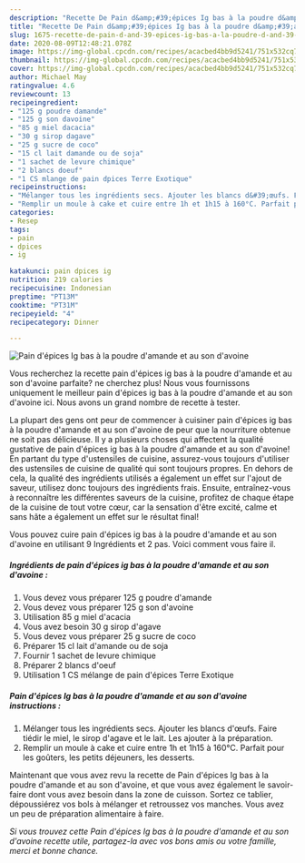 ```yaml
---
description: "Recette De Pain d&amp;#39;épices Ig bas à la poudre d&amp;#39;amande et au son d&amp;#39;avoine"
title: "Recette De Pain d&amp;#39;épices Ig bas à la poudre d&amp;#39;amande et au son d&amp;#39;avoine"
slug: 1675-recette-de-pain-d-and-39-epices-ig-bas-a-la-poudre-d-and-39-amande-et-au-son-d-and-39-avoine
date: 2020-08-09T12:48:21.078Z
image: https://img-global.cpcdn.com/recipes/acacbed4bb9d5241/751x532cq70/pain-depices-ig-bas-a-la-poudre-damande-et-au-son-davoine-photo-principale-de-la-recette.jpg
thumbnail: https://img-global.cpcdn.com/recipes/acacbed4bb9d5241/751x532cq70/pain-depices-ig-bas-a-la-poudre-damande-et-au-son-davoine-photo-principale-de-la-recette.jpg
cover: https://img-global.cpcdn.com/recipes/acacbed4bb9d5241/751x532cq70/pain-depices-ig-bas-a-la-poudre-damande-et-au-son-davoine-photo-principale-de-la-recette.jpg
author: Michael May
ratingvalue: 4.6
reviewcount: 13
recipeingredient:
- "125 g poudre damande"
- "125 g son davoine"
- "85 g miel dacacia"
- "30 g sirop dagave"
- "25 g sucre de coco"
- "15 cl lait damande ou de soja"
- "1 sachet de levure chimique"
- "2 blancs doeuf"
- "1 CS mlange de pain dpices Terre Exotique"
recipeinstructions:
- "Mélanger tous les ingrédients secs. Ajouter les blancs d&#39;œufs. Faire tiédir le miel, le sirop d&#39;agave et le lait. Les ajouter à la préparation."
- "Remplir un moule à cake et cuire entre 1h et 1h15 à 160°C. Parfait pour les goûters, les petits déjeuners, les desserts."
categories:
- Resep
tags:
- pain
- dpices
- ig

katakunci: pain dpices ig 
nutrition: 219 calories
recipecuisine: Indonesian
preptime: "PT13M"
cooktime: "PT31M"
recipeyield: "4"
recipecategory: Dinner

---
```



![Pain d&#39;épices Ig bas à la poudre d&#39;amande et au son d&#39;avoine](https://img-global.cpcdn.com/recipes/acacbed4bb9d5241/751x532cq70/pain-depices-ig-bas-a-la-poudre-damande-et-au-son-davoine-photo-principale-de-la-recette.jpg)

Vous recherchez la recette pain d&#39;épices ig bas à la poudre d&#39;amande et au son d&#39;avoine parfaite? ne cherchez plus! Nous vous fournissons uniquement le meilleur pain d&#39;épices ig bas à la poudre d&#39;amande et au son d&#39;avoine ici. Nous avons un grand nombre de recette à tester.

La plupart des gens ont peur de commencer à cuisiner pain d&#39;épices ig bas à la poudre d&#39;amande et au son d&#39;avoine de peur que la nourriture obtenue ne soit pas délicieuse. Il y a plusieurs choses qui affectent la qualité gustative de pain d&#39;épices ig bas à la poudre d&#39;amande et au son d&#39;avoine! En partant du type d'ustensiles de cuisine, assurez-vous toujours d'utiliser des ustensiles de cuisine de qualité qui sont toujours propres. En dehors de cela, la qualité des ingrédients utilisés a également un effet sur l'ajout de saveur, utilisez donc toujours des ingrédients frais. Ensuite, entraînez-vous à reconnaître les différentes saveurs de la cuisine, profitez de chaque étape de la cuisine de tout votre cœur, car la sensation d'être excité, calme et sans hâte a également un effet sur le résultat final!

<!--inarticleads1-->

Vous pouvez cuire pain d&#39;épices ig bas à la poudre d&#39;amande et au son d&#39;avoine en utilisant 9 Ingrédients et 2 pas. Voici comment vous faire il.

##### Ingrédients de pain d&#39;épices ig bas à la poudre d&#39;amande et au son d&#39;avoine :

1. Vous devez vous préparer 125 g poudre d&#39;amande
1. Vous devez vous préparer 125 g son d&#39;avoine
1. Utilisation 85 g miel d&#39;acacia
1. Vous avez besoin 30 g sirop d&#39;agave
1. Vous devez vous préparer 25 g sucre de coco
1. Préparer 15 cl lait d&#39;amande ou de soja
1. Fournir 1 sachet de levure chimique
1. Préparer 2 blancs d&#39;oeuf
1. Utilisation 1 CS mélange de pain d&#39;épices Terre Exotique




<!--inarticleads2-->

##### Pain d&#39;épices Ig bas à la poudre d&#39;amande et au son d&#39;avoine instructions :

1. Mélanger tous les ingrédients secs. Ajouter les blancs d&#39;œufs. Faire tiédir le miel, le sirop d&#39;agave et le lait. Les ajouter à la préparation.
1. Remplir un moule à cake et cuire entre 1h et 1h15 à 160°C. Parfait pour les goûters, les petits déjeuners, les desserts.




<!--inarticleads1-->

<p>
Maintenant que vous avez revu la recette de Pain d&#39;épices Ig bas à la poudre d&#39;amande et au son d&#39;avoine, et que vous avez également le savoir-faire dont vous avez besoin dans la zone de cuisson. Sortez ce tablier, dépoussiérez vos bols à mélanger et retroussez vos manches. Vous avez un peu de préparation alimentaire à faire.
</p>

<p>
<i>Si vous trouvez cette Pain d&#39;épices Ig bas à la poudre d&#39;amande et au son d&#39;avoine recette utile, partagez-la avec vos bons amis ou votre famille, merci et bonne chance.</i>
</p>
